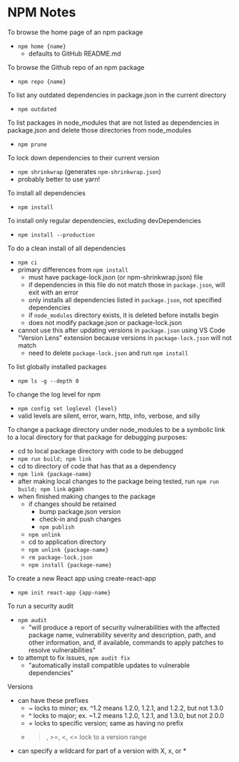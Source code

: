 # NPM Notes

To browse the home page of an npm package

- `npm home {name}`
  - defaults to GitHub README.md

To browse the Github repo of an npm package

- `npm repo {name}`

To list any outdated dependencies in package.json in the current directory

- `npm outdated`

To list packages in node_modules that are
not listed as dependencies in package.json
and delete those directories from node_modules

- `npm prune`

To lock down dependencies to their current version

- `npm shrinkwrap` (generates `npm-shrinkwrap.json`)
- probably better to use yarn!

To install all dependencies

- `npm install`

To install only regular dependencies, excluding devDependencies

- `npm install --production`

To do a clean install of all dependencies

- `npm ci`
- primary differences from `npm install`
  - must have package-lock.json (or npm-shrinkwrap.json) file
  - if dependencies in this file do not match those in `package.json`, will exit with an error
  - only installs all dependencies listed in `package.json`, not specified dependencies
  - if `node_modules` directory exists, it is deleted before installs begin
  - does not modify package.json or package-lock.json
- cannot use this after updating versions in `package.json`
  using VS Code "Version Lens" extension
  because versions in `package-lock.json` will not match
  - need to delete `package-lock.json` and run `npm install`

To list globally installed packages

- `npm ls -g --depth 0`

To change the log level for npm

- `npm config set loglevel {level}`
- valid levels are silent, error, warn, http, info, verbose, and silly

To change a package directory under node_modules to be a
symbolic link to a local directory for that package
for debugging purposes:

- cd to local package directory with code to be debugged
- `npm run build; npm link`
- cd to directory of code that has that as a dependency
- `npm link {package-name}`
- after making local changes to the package being tested,
  run `npm run build; npm link` again
- when finished making changes to the package
  - if changes should be retained
    - bump package.json version
    - check-in and push changes
    - `npm publish`
  - `npm unlink`
  - cd to application directory
  - `npm unlink {package-name}`
  - `rm package-lock.json`
  - `npm install {package-name}`

To create a new React app using create-react-app

- `npm init react-app {app-name}`

To run a security audit

- `npm audit`
  - "will produce a report of security vulnerabilities with
    the affected package name, vulnerability severity and description,
    path, and other information, and, if available,
    commands to apply patches to resolve vulnerabilities"
- to attempt to fix issues, `npm audit fix`
  - "automatically install compatible updates to vulnerable dependencies"

Versions

- can have these prefixes
  - ~ locks to minor; ex. ^1.2 means 1.2.0, 1.2.1, and 1.2.2, but not 1.3.0
  - ^ locks to major; ex. ~1.2 means 1.2.0, 1.2.1, and 1.3.0, but not 2.0.0
  - = locks to specific version; same as having no prefix
  - > , >=, <, <= lock to a version range
- can specify a wildcard for part of a version with X, x, or \*

